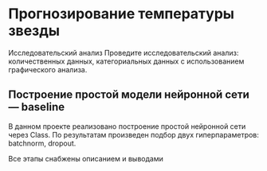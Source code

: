 # Прогнозирование температуры звезды

 Исследовательский анализ
Проведите исследовательский анализ:
количественных данных,
категориальных данных с использованием графического анализа.

## Построение простой модели нейронной сети — baseline
В данном проекте реализовано построение простой нейронной сети через Class.
По результатам произведен подбор двух гиперпараметров: batchnorm, dropout.

Все этапы снабжены описанием и выводами
